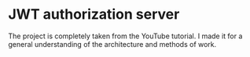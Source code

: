 # JWT authorization server
The project is completely taken from the YouTube tutorial. I made it for a general understanding of the architecture and methods of work.
